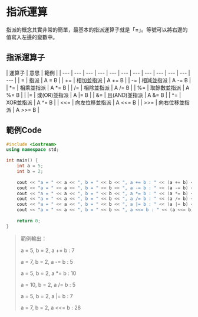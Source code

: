 # 指派運算

指派的概念其實非常的簡單，最基本的指派運算子就是「**=**」。等號可以將右邊的值寫入左邊的變數中。

## 指派運算子

| 運算子 | 意思 | 範例 |
| --- | --- | --- | --- | --- | --- | --- | --- | --- | --- | --- | --- |
| = | 指派 | A = B |
| += | 相加並指派 | A += B |
| -= | 相減並指派 | A -= B |
| \*= | 相乘並指派 | A \*= B |
| /= | 相除並指派 | A /= B |
| %= | 取餘數並指派 | A %= B |
| \|= | 或\(OR\)並指派 | A \|= B |
| &= | 且\(AND\)並指派 | A &= B |
| ^= | XOR並指派 | A ^= B |
| &lt;&lt;= | 向左位移並指派 | A &lt;&lt;= B |
| &gt;&gt;= | 向右位移並指派 | A &gt;&gt;= B |

## 範例Code

```cpp
#include <iostream>
using namespace std;

int main() {
    int a = 5;
    int b = 2;
    
    cout << "a = " << a << ", b = " << b << ", a += b : " << (a += b) << endl;
    cout << "a = " << a << ", b = " << b << ", a -= b : " << (a -= b) << endl;
    cout << "a = " << a << ", b = " << b << ", a *= b : " << (a *= b) << endl;
    cout << "a = " << a << ", b = " << b << ", a /= b : " << (a /= b) << endl;
    cout << "a = " << a << ", b = " << b << ", a |= b : " << (a |= b) << endl;
    cout << "a = " << a << ", b = " << b << ", a <<= b : " << (a <<= b) << endl;
    
    return 0;
}   
```

> 範例輸出：
>
> a = 5, b = 2, a += b : 7
>
> a = 7, b = 2, a -= b : 5
>
> a = 5, b = 2, a \*= b : 10
>
> a = 10, b = 2, a /= b : 5
>
> a = 5, b = 2, a \|= b : 7
>
> a = 7, b = 2, a &lt;&lt;= b : 28

